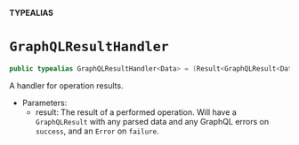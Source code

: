 **TYPEALIAS**

# `GraphQLResultHandler`

```swift
public typealias GraphQLResultHandler<Data> = (Result<GraphQLResult<Data>, Error>) -> Void
```

A handler for operation results.

- Parameters:
  - result: The result of a performed operation. Will have a `GraphQLResult` with any parsed data and any GraphQL errors on `success`, and an `Error` on `failure`.